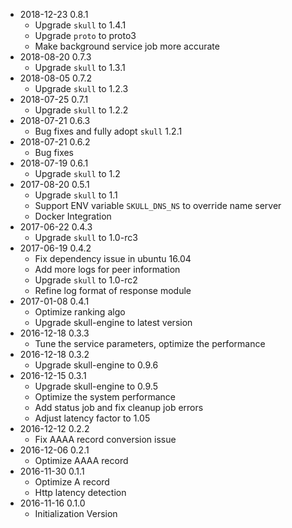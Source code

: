 * 2018-12-23 0.8.1
   * Upgrade `skull` to 1.4.1
   * Upgrade `proto` to proto3
   * Make background service job more accurate
* 2018-08-20 0.7.3
   * Upgrade `skull` to 1.3.1
* 2018-08-05 0.7.2
   * Upgrade `skull` to 1.2.3
* 2018-07-25 0.7.1
   * Upgrade `skull` to 1.2.2
* 2018-07-21 0.6.3
   * Bug fixes and fully adopt `skull` 1.2.1
* 2018-07-21 0.6.2
   * Bug fixes
* 2018-07-19 0.6.1
   * Upgrade `skull` to 1.2
* 2017-08-20 0.5.1
   * Upgrade `skull` to 1.1
   * Support ENV variable `SKULL_DNS_NS` to override name server
   * Docker Integration
* 2017-06-22 0.4.3
   * Upgrade `skull` to 1.0-rc3
* 2017-06-19 0.4.2
   * Fix dependency issue in ubuntu 16.04
   * Add more logs for peer information
   * Upgrade `skull` to 1.0-rc2
   * Refine log format of response module
* 2017-01-08 0.4.1
   * Optimize ranking algo
   * Upgrade skull-engine to latest version
* 2016-12-18 0.3.3
   * Tune the service parameters, optimize the performance
* 2016-12-18 0.3.2
   * Upgrade skull-engine to 0.9.6
* 2016-12-15 0.3.1
   * Upgrade skull-engine to 0.9.5
   * Optimize the system performance
   * Add status job and fix cleanup job errors
   * Adjust latency factor to 1.05
* 2016-12-12 0.2.2
   * Fix AAAA record conversion issue
* 2016-12-06 0.2.1
   * Optimize AAAA record
* 2016-11-30 0.1.1
   * Optimize A record
   * Http latency detection
* 2016-11-16 0.1.0
   * Initialization Version
